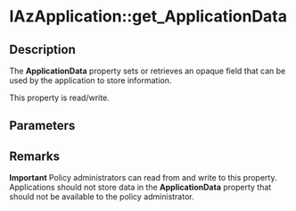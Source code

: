 # IAzApplication::get_ApplicationData

## Description

The **ApplicationData** property sets or retrieves an opaque field that can be used by the application to store information.

This property is read/write.

## Parameters

## Remarks

**Important** Policy administrators can read from and write to this property. Applications should not store data in the **ApplicationData** property that should not be available to the policy administrator.
